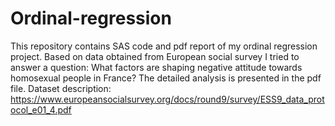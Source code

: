 # Ordinal-regression
This repository contains SAS code and pdf report of my ordinal regression project. Based on data obtained from European social survey I tried to answer a question: What factors are shaping negative attitude towards homosexual people in France? The detailed analysis is presented in the pdf file. Dataset description: https://www.europeansocialsurvey.org/docs/round9/survey/ESS9_data_protocol_e01_4.pdf
